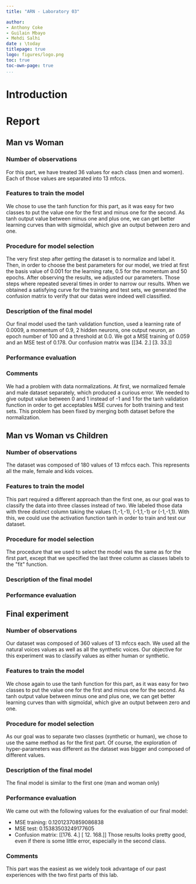 ```yaml
---
title: "ARN - Laboratory 03"

author: 
- Anthony Coke
- Guilain Mbayo
- Mehdi Salhi
date : \today
titlepage: true
logo: figures/logo.png
toc: true
toc-own-page: true
...
```

 
# Introduction

# Report
## Man vs Woman

### Number of observations
For this part, we have treated 36 values for each class (men and women).
Each of those values are separated into 13 mfccs.

### Features to train the model
We chose to use the tanh function for this part, as it was easy for two classes to put the value one for the first and minus one for the second. 
As tanh output value between minus one and plus one, we can get better learning curves than with sigmoïdal, which give an output between zero and one.

### Procedure for model selection
The very first step after getting the dataset is to normalize and label it.
Then, in order to choose the best parameters for our model, we tried at first the basis value of 0.001 for the learning rate, 0.5 for the momentum and 50 epochs. 
After observing the results, we adjusted our parameters. Those steps where repeated several times in order to narrow our results.
When we obtained a satisfying curve for the training and test sets, we generated the confusion matrix to verify that our datas were indeed well classified.

### Description of the final model
Our final model used the tanh validation function, used a learning rate of 0.0009, a momentum of 0.9, 2 hidden neurons, one output neuron, an epoch number of 100 and a threshold at 0.0.
We got a MSE training of 0.059 and an MSE test of 0.178. Our confusion matrix was [[34. 2.] [3. 33.]]


### Performance evaluation 


### Comments
We had a problem with data normalizations. At first, we normalized female and male dataset
separately, which produced a curious error. We needed to give output value between 0 and 1
instead of -1 and 1 for the tanh validation function in order to get acceptables MSE curves 
for both training and test sets. This problem has been fixed by merging both dataset before 
the normalization.

## Man vs Woman vs Children

### Number of observations
The dataset was composed of 180 values of 13 mfccs each. This represents all the 
male, female and kids voices. 

### Features to train the model
This part required a different approach than the first one, as our goal was to classify
the data into three classes instead of two. We labeled those data with three distinct 
column taking the values (1,-1,-1), (-1,1,-1) or (-1,-1,1). With this, we could use the
activation function tanh in order to train and test our dataset.

### Procedure for model selection
The procedure that we used to select the model was the same as for the first part, except that we specified the last three column as classes labels to the "fit" function. 

### Description of the final model


### Performance evaluation 

## Final experiment

### Number of observations
Our dataset was composed of 360 values of 13 mfccs each. We used all the natural voices 
values as well as all the synthetic voices. Our objective for this experiment was to 
classify values as either human or synthetic.

### Features to train the model
We chose again to use the tanh function for this part, as it was easy for two classes to put the value one for the first and minus one for the second.
As tanh output value between minus one and plus one, we can get better learning curves than with sigmoïdal, which give an output between zero and one.

### Procedure for model selection
As our goal was to separate two classes (synthetic or human), we chose to use the same
method as for the first part. 
Of course, the exploration of hyper-parameters was different as the dataset was bigger and 
composed of different values.

### Description of the final model
The final model is similar to the first one (man and woman only)

### Performance evaluation 
We came out with the following values for the evaluation of our final model:
- MSE training:  0.12012370859086838
- MSE test:  0.15383503249177605
- Confusion matrix:
 [[176.   4.]
  [ 12. 168.]]
Those results looks pretty good, even if there is some little error, especially in the second class.

### Comments
This part was the easiest as we widely took advantage of our past experiences with the 
two first parts of this lab.
